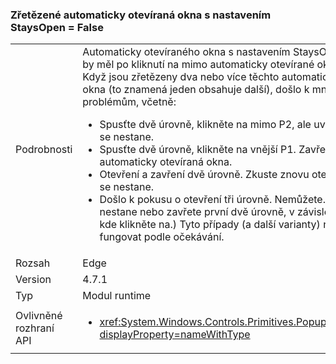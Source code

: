 ### <a name="chained-popups-with-staysopenfalse"></a>Zřetězené automaticky otevíraná okna s nastavením StaysOpen = False

|   |   |
|---|---|
|Podrobnosti|Automaticky otevíraného okna s nastavením StaysOpen = False by měl po kliknutí na mimo automaticky otevírané okno zavřít. Když jsou zřetězeny dva nebo více těchto automaticky otevíraná okna (to znamená jeden obsahuje další), došlo k mnoha problémům, včetně:<ul><li>Spusťte dvě úrovně, klikněte na mimo P2, ale uvnitř P1.  Nic se nestane.</li><li>Spusťte dvě úrovně, klikněte na vnější P1.  Zavřete obě automaticky otevíraná okna.</li><li>Otevření a zavření dvě úrovně.  Zkuste znovu otevřít P2.  Nic se nestane.</li><li>Došlo k pokusu o otevření tři úrovně.  Nemůžete.  (Nic se nestane nebo zavřete první dvě úrovně, v závislosti na tom, kde klikněte na.) Tyto případy (a další varianty) nyní fungovat podle očekávání.</li></ul>|
|Rozsah|Edge|
|Version|4.7.1|
|Typ|Modul runtime|
|Ovlivněné rozhraní API|<ul><li><xref:System.Windows.Controls.Primitives.Popup.StaysOpen?displayProperty=nameWithType></li></ul>|

